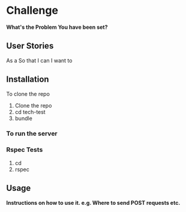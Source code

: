 # Challenge

**What's the Problem You have been set?**

## User Stories

As a
So that I can
I want to

## Installation

To clone the repo

1. Clone the repo
2. cd tech-test
3. bundle

### To run the server

### Rspec Tests

1. cd
2. rspec

## Usage

**Instructions on how to use it. e.g. Where to send POST requests etc.**
